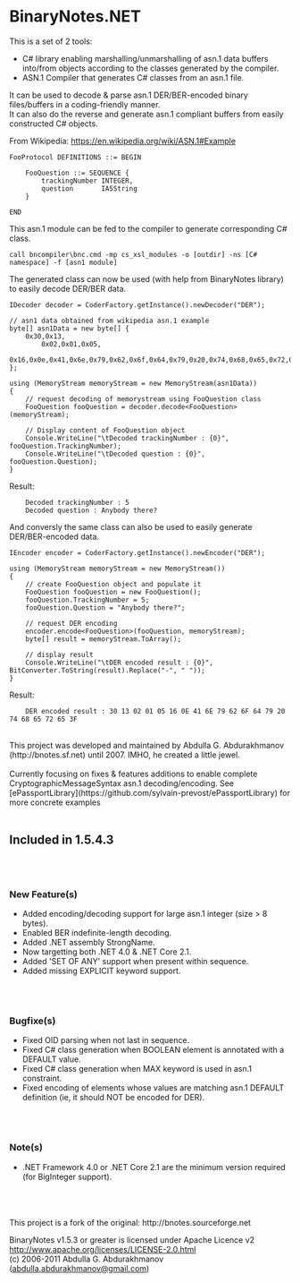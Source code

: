 
# BinaryNotes.NET

This is a set of 2 tools:  
- C# library enabling marshalling/unmarshalling of asn.1 data buffers into/from objects according to the classes generated by the compiler.  
- ASN.1 Compiler that generates C# classes from an asn.1 file.  

It can be used to decode & parse asn.1 DER/BER-encoded binary files/buffers in a coding-friendly manner.  
It can also do the reverse and generate asn.1 compliant buffers from easily constructed C# objects.  

From Wikipedia: https://en.wikipedia.org/wiki/ASN.1#Example

```
FooProtocol DEFINITIONS ::= BEGIN

    FooQuestion ::= SEQUENCE {
        trackingNumber INTEGER,
        question       IA5String
    }

END
```

This asn.1 module can be fed to the compiler to generate corresponding C# class.  

```
call bncompiler\bnc.cmd -mp cs_xsl_modules -o [outdir] -ns [C# namespace] -f [asn1 module]
```

The generated class can now be used (with help from BinaryNotes library) to easily decode DER/BER data.  


```
IDecoder decoder = CoderFactory.getInstance().newDecoder("DER");

// asn1 data obtained from wikipedia asn.1 example
byte[] asn1Data = new byte[] { 
    0x30,0x13, 
        0x02,0x01,0x05, 
        0x16,0x0e,0x41,0x6e,0x79,0x62,0x6f,0x64,0x79,0x20,0x74,0x68,0x65,0x72,0x65,0x3f
};

using (MemoryStream memoryStream = new MemoryStream(asn1Data))
{
    // request decoding of memorystream using FooQuestion class
    FooQuestion fooQuestion = decoder.decode<FooQuestion>(memoryStream);

    // Display content of FooQuestion object
    Console.WriteLine("\tDecoded trackingNumber : {0}", fooQuestion.TrackingNumber);
    Console.WriteLine("\tDecoded question : {0}", fooQuestion.Question);
}
```

Result:
```
    Decoded trackingNumber : 5
    Decoded question : Anybody there?
```

And conversly the same class can also be used to easily generate DER/BER-encoded data.


```
IEncoder encoder = CoderFactory.getInstance().newEncoder("DER");

using (MemoryStream memoryStream = new MemoryStream())
{
    // create FooQuestion object and populate it
    FooQuestion fooQuestion = new FooQuestion();
    fooQuestion.TrackingNumber = 5;
    fooQuestion.Question = "Anybody there?";

    // request DER encoding
    encoder.encode<FooQuestion>(fooQuestion, memoryStream);
    byte[] result = memoryStream.ToArray();

    // display result
    Console.WriteLine("\tDER encoded result : {0}", BitConverter.ToString(result).Replace("-", " "));
}
```

Result:
```
    DER encoded result : 30 13 02 01 05 16 0E 41 6E 79 62 6F 64 79 20 74 68 65 72 65 3F
```


<br>
This project was developed and maintained by Abdulla G. Abdurakhmanov (http://bnotes.sf.net) until 2007. IMHO, he created a little jewel.  

<br>
<br>
Currently focusing on fixes & features additions to enable complete CryptographicMessageSyntax asn.1 decoding/encoding.
See [ePassportLibrary](https://github.com/sylvain-prevost/ePassportLibrary) for more concrete examples


<br>
<br>

## Included in 1.5.4.3

<br>
<br>

### New Feature(s)
- Added encoding/decoding support for large asn.1 integer (size > 8 bytes).  
- Enabled BER indefinite-length decoding.  
- Added .NET assembly StrongName.  
- Now targetting both .NET 4.0 & .NET Core 2.1.  
- Added 'SET OF ANY' support when present within sequence.  
- Added missing EXPLICIT keyword support.  

<br>
<br>

### Bugfixe(s)
- Fixed OID parsing when not last in sequence.  
- Fixed C# class generation when BOOLEAN element is annotated with a DEFAULT value.  
- Fixed C# class generation when MAX keyword is used in asn.1 constraint.  
- Fixed encoding of elements whose values are matching asn.1 DEFAULT definition (ie, it should NOT be encoded for DER).  

<br>
<br>

### Note(s)
- .NET Framework 4.0 or .NET Core 2.1 are the minimum version required (for BigInteger support).  


<br>
<br>
<br>
This project is a fork of the original: http://bnotes.sourceforge.net  

BinaryNotes v1.5.3 or greater is licensed under Apache Licence v2  http://www.apache.org/licenses/LICENSE-2.0.html  
(c) 2006-2011 Abdulla G. Abdurakhmanov (abdulla.abdurakhmanov@gmail.com)






